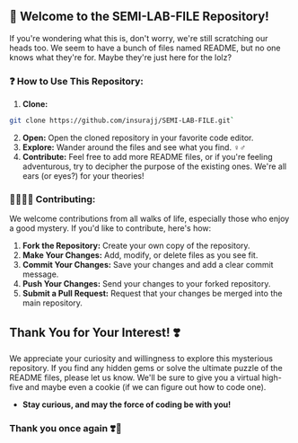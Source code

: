 
## 👋 Welcome to the SEMI-LAB-FILE Repository!

If you're wondering what this is, don't worry, we're still scratching our heads too.  We seem to have a bunch of files named README, but no one knows what they're for. Maybe they're just here for the lolz? 

### ❓ How to Use This Repository:

1. **Clone:** 
```sh
git clone https://github.com/insurajj/SEMI-LAB-FILE.git`
```
2. **Open:** Open the cloned repository in your favorite code editor.
3. **Explore:** Wander around the files and see what you find. ️‍♀️️‍♂️
4. **Contribute:** Feel free to add more README files, or if you're feeling adventurous, try to decipher the purpose of the existing ones. We're all ears (or eyes?) for your theories! 

### 🫱🏼‍🫲🏼 Contributing:

We welcome contributions from all walks of life, especially those who enjoy a good mystery. If you'd like to contribute, here's how:

1. **Fork the Repository:** Create your own copy of the repository. 
2. **Make Your Changes:** Add, modify, or delete files as you see fit. 
3. **Commit Your Changes:** Save your changes and add a clear commit message. 
4. **Push Your Changes:** Send your changes to your forked repository. 
5. **Submit a Pull Request:** Request that your changes be merged into the main repository. 

## Thank You for Your Interest! ❣️

We appreciate your curiosity and willingness to explore this mysterious repository. If you find any hidden gems or solve the ultimate puzzle of the README files, please let us know. We'll be sure to give you a virtual high-five and maybe even a cookie (if we can figure out how to code one). 

- **Stay curious, and may the force of coding be with you!**

### Thank you once again ❣️🥳